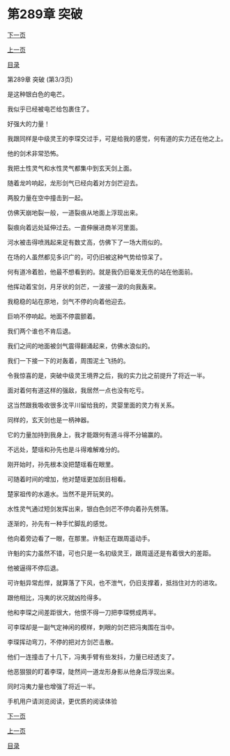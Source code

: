<h1>第289章   突破</h1>
            <div><p><a href="./867_%E7%AC%AC290%E7%AB%A0_%E5%85%A8%E8%BA%AB%E8%80%8C%E9%80%80.md">下一页</a></p><p><a href="./865_%E7%AC%AC289%E7%AB%A0_%E7%AA%81%E7%A0%B4.md">上一页</a></p><p><a href="../">目录</a></p></div>
            <div><p>第289章   突破 (第3/3页)</p><p>是这种银白色的电芒。</p><p>我似乎已经被电芒给包裹住了。</p><p>好强大的力量！</p><p>我跟同样是中级灵王的李琛交过手，可是给我的感觉，何有道的实力还在他之上。</p><p>他的剑术非常恐怖。</p><p>我把土性灵气和水性灵气都集中到玄天剑上面。</p><p>随着龙吟响起，龙形剑气已经向着对方剑芒迎去。</p><p>两股力量在空中撞击到一起。</p><p>仿佛天崩地裂一般，一道裂痕从地面上浮现出来。</p><p>裂痕向着远处延伸过去。一直伸展进商羊河里面。</p><p>河水被击得喷溅起来足有数丈高，仿佛下了一场大雨似的。</p><p>在场的人虽然都见多识广的，可仍旧被这种气势给惊呆了。</p><p>何有道冷着脸，他最不想看到的。就是我仍旧毫发无伤的站在他面前。</p><p>他挥动着宝剑，月牙状的剑芒，一波接一波的向我轰来。</p><p>我稳稳的站在原地，剑气不停的向着他迎去。</p><p>巨响不停响起。地面不停震颤着。</p><p>我们两个谁也不肯后退。</p><p>我们之间的地面被剑气震得翻涌起来，仿佛水浪似的。</p><p>我们一下接一下的对轰着，周围泥土飞扬的。</p><p>令我惊喜的是，突破中级灵王境界之后，我的实力比之前提升了将近一半。</p><p>面对着何有道这样的强敌，我居然一点也没有吃亏。</p><p>这当然跟我吸收很多沈平川留给我的，灵婴里面的灵力有关系。</p><p>同样的，玄天剑也是一柄神器。</p><p>它的力量加持到我身上，我才能跟何有道斗得不分输赢的。</p><p>不远处，楚瑶和孙先也是斗得难解难分的。</p><p>刚开始时，孙先根本没把楚瑶看在眼里。</p><p>可随着时间的增加，他对楚瑶更加刮目相看。</p><p>楚家祖传的水遁水。当然不是开玩笑的。</p><p>水性灵气通过短剑发挥出来，银白色剑芒不停向着孙先劈落。</p><p>逐渐的，孙先有一种手忙脚乱的感觉。</p><p>他向着旁边看了一眼，在那里。许魁正在跟周遥动手。</p><p>许魁的实力虽然不错，可也只是一名初级灵王，跟周遥还是有着很大的差距。</p><p>他被逼得不停后退。</p><p>可许魁异常彪悍，就算落了下风，也不泄气，仍旧支撑着，抵挡住对方的进攻。</p><p>跟他相比，冯夷的状况就凶险得多。</p><p>他和李琛之间差距很大，他恨不得一刀把李琛劈成两半。</p><p>可李琛却是一副气定神闲的模样，刺眼的剑芒把冯夷围在当中。</p><p>李琛挥动弯刀，不停的把对方剑芒击散。</p><p>他们一连撞击了十几下，冯夷手臂有些发抖，力量已经透支了。</p><p>他恶狠狠的盯着李琛，陡然间一道龙形身影从他身后浮现出来。</p><p>同时冯夷力量也增强了将近一半。</p><p>手机用户请浏览阅读，更优质的阅读体验</p></div>
            <div><p><a href="./867_%E7%AC%AC290%E7%AB%A0_%E5%85%A8%E8%BA%AB%E8%80%8C%E9%80%80.md">下一页</a></p><p><a href="./865_%E7%AC%AC289%E7%AB%A0_%E7%AA%81%E7%A0%B4.md">上一页</a></p><p><a href="../">目录</a></p></div>